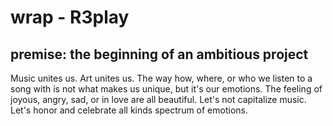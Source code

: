 # wrap - R3play
## premise: the beginning of an ambitious project
Music unites us. Art unites us. The way how, where, or who we listen to a song with is not what makes us unique, but it's our emotions. The feeling of joyous, angry, sad, or in love are all beautiful. Let's not capitalize music. Let's honor and celebrate all kinds spectrum of emotions.
